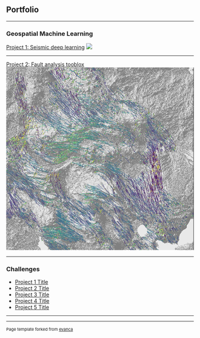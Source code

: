 ## Portfolio

---

### Geospatial Machine Learning

[Project 1: Seismic deep learning](https://github.com/thilowrona/seismic_deep_learning)
<img src="images/Figure 11.png?raw=true"/>

---
[Project 2: Fault analysis tooblox](https://github.com/thilowrona/fatbox)
<img src="images/afar.png?raw=true"/>

---

### Challenges

- [Project 1 Title](http://example.com/)
- [Project 2 Title](http://example.com/)
- [Project 3 Title](http://example.com/)
- [Project 4 Title](http://example.com/)
- [Project 5 Title](http://example.com/)

---




---
<p style="font-size:11px">Page template forked from <a href="https://github.com/evanca/quick-portfolio">evanca</a></p>
<!-- Remove above link if you don't want to attibute -->
